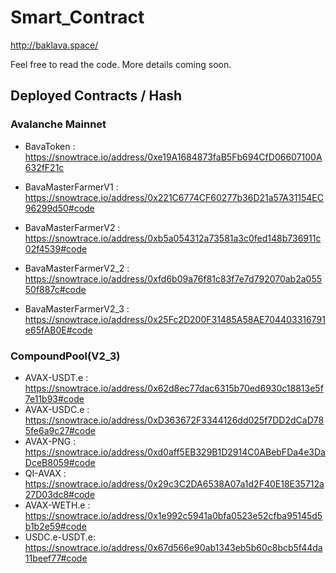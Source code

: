 # Smart_Contract

http://baklava.space/

Feel free to read the code. More details coming soon.

## Deployed Contracts / Hash

### Avalanche Mainnet

* BavaToken : https://snowtrace.io/address/0xe19A1684873faB5Fb694CfD06607100A632fF21c

* BavaMasterFarmerV1    : https://snowtrace.io/address/0x221C6774CF60277b36D21a57A31154EC96299d50#code
* BavaMasterFarmerV2    : https://snowtrace.io/address/0xb5a054312a73581a3c0fed148b736911c02f4539#code
* BavaMasterFarmerV2_2  : https://snowtrace.io/address/0xfd6b09a76f81c83f7e7d792070ab2a05550f887c#code
* BavaMasterFarmerV2_3  : https://snowtrace.io/address/0x25Fc2D200F31485A58AE704403316791e65fAB0E#code

### CompoundPool(V2_3)

* AVAX-USDT.e  : https://snowtrace.io/address/0x62d8ec77dac6315b70ed6930c18813e5f7e11b93#code
* AVAX-USDC.e	 : https://snowtrace.io/address/0xD363672F3344126dd025f7DD2dCaD785fe6a9c27#code
* AVAX-PNG     : https://snowtrace.io/address/0xd0aff5EB329B1D2914C0ABebFDa4e3DaDceB8059#code
* QI-AVAX	     : https://snowtrace.io/address/0x29c3C2DA6538A07a1d2F40E18E35712a27D03dc8#code
* AVAX-WETH.e	 : https://snowtrace.io/address/0x1e992c5941a0bfa0523e52cfba95145d5b1b2e59#code
* USDC.e-USDT.e: https://snowtrace.io/address/0x67d566e90ab1343eb5b60c8bcb5f44da11beef77#code

